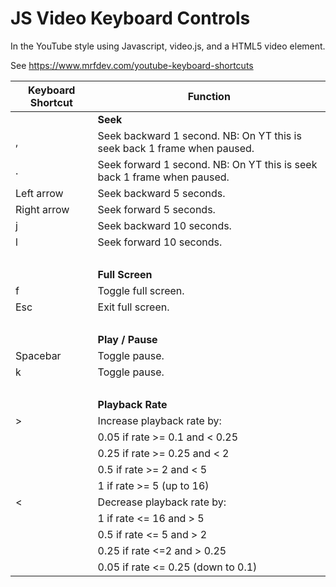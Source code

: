 # JS Video Keyboard Controls 

In the YouTube style using Javascript, video.js, and a HTML5 video element.

See https://www.mrfdev.com/youtube-keyboard-shortcuts


| Keyboard Shortcut | Function                                                                 |
|-------------------|--------------------------------------------------------------------------|
|                   | **Seek**                                                                 |
| ,                 | Seek backward 1 second. NB: On YT this is seek back 1 frame when paused. |
| .                 | Seek forward 1 second. NB: On YT this is seek back 1 frame when paused.  |
| Left arrow	       | Seek backward 5 seconds.                                                 |
| Right arrow	      | Seek forward 5 seconds.                                                  |
| j                 | Seek backward 10 seconds.                                                |
| l                 | Seek forward 10 seconds.                                                 |
|                   | <br>                                                                     |
|                   | **Full Screen**                                                          |
| f                 | Toggle full screen.                                                      |
| Esc               | Exit full screen.                                                        |
|                   | <br>                                                                     |
|                   | **Play / Pause**                                                         |
| Spacebar          | Toggle pause.                                                            |
| k                 | Toggle pause.                                                            |
|                   | <br>                                                                     |
|                   | **Playback Rate**                                                        |
| \>                | Increase playback rate by:                                               |
|                   | 0.05 if rate >= 0.1 and < 0.25                                           |
|                   | 0.25 if rate >= 0.25 and < 2                                             |
|                   | 0.5 if rate >= 2 and < 5                                                 |
|                   | 1 if rate >= 5 (up to 16)                                                |
| <                 | Decrease playback rate by:                                               |
|                   | 1 if rate <= 16 and > 5                                                  |
|                   | 0.5 if rate <= 5 and > 2                                                 |
|                   | 0.25 if rate <=2 and > 0.25                                              |
|                   | 0.05 if rate <= 0.25 (down to 0.1)                                       |


